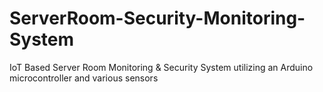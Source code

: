 # ServerRoom-Security-Monitoring-System
IoT Based Server Room Monitoring &amp; Security System utilizing an Arduino microcontroller and various sensors
